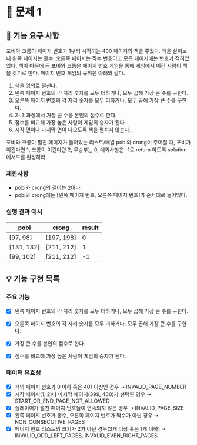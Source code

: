 # 📁 문제 1

## 🚀 기능 요구 사항

포비와 크롱이 페이지 번호가 1부터 시작되는 400 페이지의 책을 주웠다. 책을 살펴보니 왼쪽 페이지는 홀수, 오른쪽 페이지는 짝수 번호이고 모든 페이지에는 번호가 적혀있었다. 책이 마음에 든 포비와 크롱은 페이지 번호 게임을 통해 게임에서 이긴 사람이 책을 갖기로 한다. 페이지 번호 게임의 규칙은 아래와 같다.

1. 책을 임의로 펼친다.
2. 왼쪽 페이지 번호의 각 자리 숫자를 모두 더하거나, 모두 곱해 가장 큰 수를 구한다.
3. 오른쪽 페이지 번호의 각 자리 숫자를 모두 더하거나, 모두 곱해 가장 큰 수를 구한다.
4. 2~3 과정에서 가장 큰 수를 본인의 점수로 한다.
5. 점수를 비교해 가장 높은 사람이 게임의 승자가 된다.
6. 시작 면이나 마지막 면이 나오도록 책을 펼치지 않는다.

포비와 크롱이 펼친 페이지가 들어있는 리스트/배열 pobi와 crong이 주어질 때, 포비가 이긴다면 1, 크롱이 이긴다면 2, 무승부는 0, 예외사항은 -1로 return 하도록 solution 메서드를 완성하라.

### 제한사항

- pobi와 crong의 길이는 2이다.
- pobi와 crong에는 [왼쪽 페이지 번호, 오른쪽 페이지 번호]가 순서대로 들어있다.

### 실행 결과 예시

| pobi | crong | result |
| --- | --- | --- |
| [97, 98] | [197, 198] | 0 |
| [131, 132] | [211, 212] | 1 |
| [99, 102] | [211, 212] | -1 |

## 💡 기능 구현 목록

### 주요 기능

- [x] 왼쪽 페이지 번호의 각 자리 숫자를 모두 더하거나, 모두 곱해 가장 큰 수를 구한다.
- [x] 오른쪽 페이지 번호의 각 자리 숫자를 모두 더하거나, 모두 곱해 가장 큰 수를 구한다.
- [x] 가장 큰 수를 본인의 점수로 한다.
- [x] 점수를 비교해 가장 높은 사람이 게임의 승자가 된다.


### 데이터 유효성

- [x] 책의 페이지 번호가 0 이하 혹은 401 이상인 경우 ➝ INVALID_PAGE_NUMBER
- [x] 시작 페이지(1, 2)나 마지막 페이지(399, 400)가 선택된 경우 ➝ START_OR_END_PAGE_NOT_ALLOWED
- [x] 플레이어가 펼친 페이지 번호들이 연속되지 않은 경우 ➝ INVALID_PAGE_SIZE
- [x] 왼쪽 페이지 번호가 홀수, 오른쪽 페이지 번호가 짝수가 아닌 경우 ➝ NON_CONSECUTIVE_PAGES
- [x] 페이지 번호 리스트의 크기가 2가 아닌 경우(3개 이상 혹은 1개 이하) ➝ INVALID_ODD_LEFT_PAGES, INVALID_EVEN_RIGHT_PAGES
